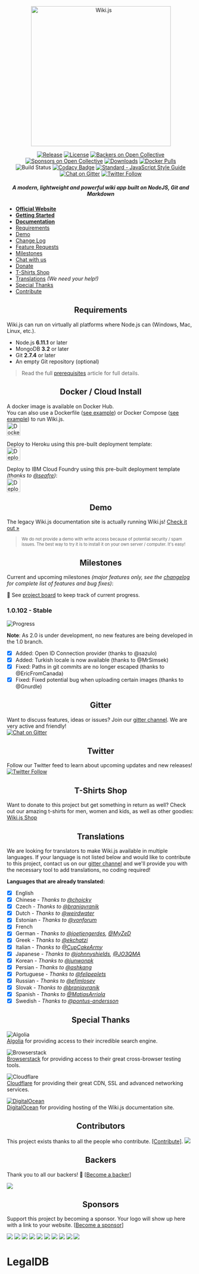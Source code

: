 <div align="center">

<img src="https://beta.requarks.io/svg/logo.svg" alt="Wiki.js" width="375" />

[![Release](https://img.shields.io/github/release/Requarks/wiki.svg?style=flat&maxAge=3600)](https://github.com/Requarks/wiki/releases)
[![License](https://img.shields.io/badge/license-AGPLv3-blue.svg?style=flat)](https://github.com/requarks/wiki/blob/master/LICENSE)
[![Backers on Open Collective](https://opencollective.com/wikijs/backers/badge.svg)](#backers)
[![Sponsors on Open Collective](https://opencollective.com/wikijs/sponsors/badge.svg)](#sponsors)
[![Downloads](https://img.shields.io/github/downloads/Requarks/wiki/total.svg?style=flat)](https://www.npmjs.com/package/wiki.js)
[![Docker Pulls](https://img.shields.io/docker/pulls/requarks/wiki.svg)](https://hub.docker.com/r/requarks/wiki/)  
![Build Status](https://requarks.visualstudio.com/_apis/public/build/definitions/5850c090-02b9-4312-b4ce-0e1f5677b574/6/badge)
[![Codacy Badge](https://api.codacy.com/project/badge/Grade/1d0217a3153c4595bdedb322263e55c8)](https://www.codacy.com/app/Requarks/wiki)
[![Standard - JavaScript Style Guide](https://img.shields.io/badge/code%20style-standard-brightgreen.svg?style=flat)](http://standardjs.com/)
[![Chat on Gitter](https://img.shields.io/badge/chat-on_gitter-CC2B5E.svg?style=flat&logo=image/png;base64,iVBORw0KGgoAAAANSUhEUgAAAAcAAAAOCAMAAADUg/YpAAAABlBMVEUAAAD///%2Bl2Z/dAAAAAXRSTlMAQObYZgAAABVJREFUeAFjwAUYYTQByAAh0WicAAAFnwAYeB5bLwAAAABJRU5ErkJggg==)](https://gitter.im/Requarks/wiki)
[![Twitter Follow](https://img.shields.io/badge/follow-%40requarks-blue.svg?style=flat)](https://twitter.com/requarks)

##### A modern, lightweight and powerful wiki app built on NodeJS, Git and Markdown

</div>

- **[Official Website](https://wiki.js.org/)**
- **[Getting Started](https://wiki.js.org/get-started.html)**
- **[Documentation](https://docs.requarks.io/wiki)**
- [Requirements](#requirements)
- [Demo](#demo)
- [Change Log](https://github.com/Requarks/wiki/blob/master/CHANGELOG.md)
- [Feature Requests](https://requests.requarks.io/wiki)
- [Milestones](#milestones)
- [Chat with us](#gitter)
- [Donate](https://opencollective.com/wikijs)
- [T-Shirts Shop](#t-shirts-shop)
- [Translations](#translations) *(We need your help!)*
- [Special Thanks](#special-thanks)
- [Contribute](#contributors)

<h2 align="center">Requirements</h2>

Wiki.js can run on virtually all platforms where Node.js can (Windows, Mac, Linux, etc.).

- Node.js **6.11.1** or later
- MongoDB **3.2** or later
- Git **2.7.4** or later
- An empty Git repository (optional)

> Read the full [prerequisites](https://docs.requarks.io/wiki/install/prerequisites) article for full details.

<h2 align="center">Docker / Cloud Install</h2>

A docker image is available on Docker Hub.  
You can also use a Dockerfile ([see example](https://github.com/Requarks/wiki/blob/master/tools/Dockerfile)) or Docker Compose ([see example](https://github.com/Requarks/wiki/blob/master/tools/docker-compose.yml)) to run Wiki.js.  
<a href="https://hub.docker.com/r/requarks/wiki/" title="Docker Image"><img src="https://wiki.js.org/assets/svg/deploy-docker.svg" alt="Docker Image" height="36" /></a>

Deploy to Heroku using this pre-built deployment template:  
<a href="https://heroku.com/deploy?template=https://github.com/requarks/wiki-heroku" title="Deploy to Heroku"><img src="https://wiki.js.org/assets/svg/deploy-heroku.svg" alt="Deploy to Heroku" height="36" /></a>

Deploy to IBM Cloud Foundry using this pre-built deployment template *(thanks to [@seafre](https://github.com/seafre))*:  
<a href="https://console.bluemix.net/devops/setup/deploy?repository=https://github.com/Requarks/wiki-ibm-cloud-foundry" title="Deploy to IBM Cloud"><img src="https://wiki.js.org/assets/svg/deploy-ibm-cloud.svg" alt="Deploy to IBM Cloud" height="36" /></a>

<h2 align="center">Demo</h2>

The legacy Wiki.js documentation site is actually running Wiki.js! [Check it out &raquo;](https://docs-legacy.requarks.io/wiki)

> <span style="font-size: .8em;">We do not provide a demo with write access because of potential security / spam issues. The best way to try it is to install it on your own server / computer. It's easy!</span>

<h2 align="center">Milestones</h2>

Current and upcoming milestones *(major features only, see the [changelog](https://docs.requarks.io/wiki/developers/changelog) for complete list of features and bug fixes)*:

:bookmark_tabs: See [project board](https://waffle.io/Requarks/wiki) to keep track of current progress.

### 1.0.102 - Stable
![Progress](http://progressed.io/bar/100)

**Note**: As 2.0 is under development, no new features are being developed in the 1.0 branch.

- [x] Added: Open ID Connection provider (thanks to @sazulo)
- [x] Added: Turkish locale is now available (thanks to @MrSimsek)
- [x] Fixed: Paths in git commits are no longer escaped (thanks to @EricFromCanada)
- [x] Fixed: Fixed potential bug when uploading certain images (thanks to @Gnurdle)

<h2 align="center">Gitter</h2>

Want to discuss features, ideas or issues? Join our [gitter channel](https://gitter.im/Requarks/wiki). We are very active and friendly!  
[![Chat on Gitter](https://img.shields.io/badge/chat-on_gitter-CC2B5E.svg?style=flat-square&logo=image/png;base64,iVBORw0KGgoAAAANSUhEUgAAAAcAAAAOCAMAAADUg/YpAAAABlBMVEUAAAD///%2Bl2Z/dAAAAAXRSTlMAQObYZgAAABVJREFUeAFjwAUYYTQByAAh0WicAAAFnwAYeB5bLwAAAABJRU5ErkJggg==)](https://gitter.im/Requarks/wiki)

<h2 align="center">Twitter</h2>

Follow our Twitter feed to learn about upcoming updates and new releases!  
[![Twitter Follow](https://img.shields.io/badge/follow-%40requarks-blue.svg?style=flat-square)](https://twitter.com/requarks)  

<h2 align="center">T-Shirts Shop</h2>

Want to donate to this project but get something in return as well? Check out our amazing t-shirts for men, women and kids, as well as other goodies: [Wiki.js Shop](https://wikijs.threadless.com/)

<h2 align="center">Translations</h2>

We are looking for translators to make Wiki.js available in multiple languages. If your language is not listed below and would like to contribute to this project, contact us on our [gitter channel](https://gitter.im/Requarks/wiki) and we'll provide you with the necessary tool to add translations, no coding required!

**Languages that are already translated:**

- [x] English
- [x] Chinese - *Thanks to [@choicky](https://github.com/choicky)*
- [x] Czech - *Thanks to [@braniqvranik](https://github.com/braniqvranik)*
- [x] Dutch - *Thanks to [@weirdwater](https://github.com/weirdwater)*
- [x] Estonian - *Thanks to [@vonforum](https://github.com/vonforum)*
- [x] French
- [x] German - *Thanks to [@joetjengerdes](https://github.com/joetjengerdes), [@MyZeD](https://github.com/MyZeD)*
- [x] Greek - *Thanks to [@ekchatzi](https://github.com/ekchatzi)*
- [x] Italian - *Thanks to [@CupCakeArmy](https://github.com/CupCakeArmy)*
- [x] Japanese - *Thanks to [@johnnyshields](https://github.com/johnnyshields), [@JO3QMA](https://github.com/JO3QMA)*
- [x] Korean - *Thanks to [@junwonpk](https://github.com/junwonpk)*
- [x] Persian - *Thanks to [@ashkang](https://github.com/ashkang)*
- [x] Portuguese - *Thanks to [@felipeplets](https://github.com/felipeplets)*
- [x] Russian - *Thanks to [@efimlosev](https://github.com/efimlosev)*
- [x] Slovak - *Thanks to [@braniqvranik](https://github.com/braniqvranik)*
- [x] Spanish - *Thanks to [@MatiasArriola](https://github.com/MatiasArriola)*
- [x] Swedish - *Thanks to [@pontus-andersson](https://github.com/pontus-andersson)*

<h2 align="center">Special Thanks</h2>

![Algolia](https://wiki.js.org/assets/images/logo_algolia.png)  
[Algolia](https://www.algolia.com/) for providing access to their incredible search engine.

![Browserstack](https://wiki.js.org/assets/images/logo_browserstack.png)  
[Browserstack](https://www.browserstack.com/) for providing access to their great cross-browser testing tools.

![Cloudflare](https://wiki.js.org/assets/images/logo_cloudflare.png)  
[Cloudflare](https://www.cloudflare.com/) for providing their great CDN, SSL and advanced networking services.

[![DigitalOcean](https://wiki.js.org/assets/images/logo_digitalocean.png)](https://m.do.co/c/5f7445bfa4d0)  
[DigitalOcean](https://m.do.co/c/5f7445bfa4d0) for providing hosting of the Wiki.js documentation site.

<h2 align="center">Contributors</h2>

This project exists thanks to all the people who contribute. [[Contribute]](https://github.com/Requarks/wiki/blob/master/CONTRIBUTING.md).
<a href="https://github.com/Requarks/wiki/graphs/contributors"><img src="https://opencollective.com/wikijs/contributors.svg?width=890" /></a>

<h2 align="center">Backers</h2>

Thank you to all our backers! 🙏 [[Become a backer](https://opencollective.com/wikijs#backer)]

<a href="https://opencollective.com/wikijs#backers" target="_blank"><img src="https://opencollective.com/wikijs/backers.svg?width=890"></a>

<h2 align="center">Sponsors</h2>

Support this project by becoming a sponsor. Your logo will show up here with a link to your website. [[Become a sponsor](https://opencollective.com/wikijs#sponsor)]

<a href="https://opencollective.com/wikijs/sponsor/0/website" target="_blank"><img src="https://opencollective.com/wikijs/sponsor/0/avatar.svg"></a>
<a href="https://opencollective.com/wikijs/sponsor/1/website" target="_blank"><img src="https://opencollective.com/wikijs/sponsor/1/avatar.svg"></a>
<a href="https://opencollective.com/wikijs/sponsor/2/website" target="_blank"><img src="https://opencollective.com/wikijs/sponsor/2/avatar.svg"></a>
<a href="https://opencollective.com/wikijs/sponsor/3/website" target="_blank"><img src="https://opencollective.com/wikijs/sponsor/3/avatar.svg"></a>
<a href="https://opencollective.com/wikijs/sponsor/4/website" target="_blank"><img src="https://opencollective.com/wikijs/sponsor/4/avatar.svg"></a>
<a href="https://opencollective.com/wikijs/sponsor/5/website" target="_blank"><img src="https://opencollective.com/wikijs/sponsor/5/avatar.svg"></a>
<a href="https://opencollective.com/wikijs/sponsor/6/website" target="_blank"><img src="https://opencollective.com/wikijs/sponsor/6/avatar.svg"></a>
<a href="https://opencollective.com/wikijs/sponsor/7/website" target="_blank"><img src="https://opencollective.com/wikijs/sponsor/7/avatar.svg"></a>
<a href="https://opencollective.com/wikijs/sponsor/8/website" target="_blank"><img src="https://opencollective.com/wikijs/sponsor/8/avatar.svg"></a>
<a href="https://opencollective.com/wikijs/sponsor/9/website" target="_blank"><img src="https://opencollective.com/wikijs/sponsor/9/avatar.svg"></a>
# LegalDB
